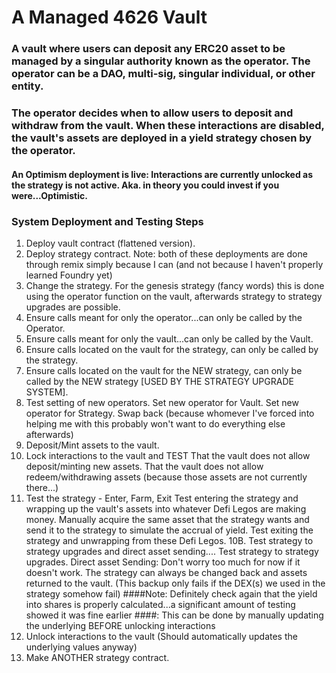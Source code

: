 # A Managed 4626 Vault

### A vault where users can deposit any ERC20 asset to be managed by a singular authority known as the operator. The operator can be a DAO, multi-sig, singular individual, or other entity.

### The operator decides when to allow users to deposit and withdraw from the vault. When these interactions are disabled, the vault's assets are deployed in a yield strategy chosen by the operator.

#### An Optimism deployment is live: Interactions are currently unlocked as the strategy is not active. Aka. in theory you could invest if you were...Optimistic.

### System Deployment and Testing Steps
1. Deploy vault contract (flattened version).
2. Deploy strategy contract.
Note: both of these deployments are done through remix simply because I can (and not because I haven't properly learned Foundry yet)
3. Change the strategy.
	For the genesis strategy (fancy words) this is done using the operator function on the vault, afterwards strategy to strategy upgrades are possible.
4. Ensure calls meant for only the operator...can only be called by the Operator.
5. Ensure calls meant for only the vault...can only be called by the Vault.
6. Ensure calls located on the vault for the strategy, can only be called by the strategy.	
7. Ensure calls located on the vault for the NEW strategy, can only be called by the NEW strategy [USED BY THE STRATEGY UPGRADE SYSTEM].
8. Test setting of new operators.
	Set new operator for Vault.
	Set new operator for Strategy.
	Swap back (because whomever I've forced into helping me with this probably won't want to do everything else afterwards)
9. Deposit/Mint assets to the vault.
11. Lock interactions to the vault and TEST
	That the vault does not allow deposit/minting new assets.
	That the vault does not allow redeem/withdrawing assets (because those assets are not currently there...)
10. Test the strategy - Enter, Farm, Exit
	Test entering the strategy and wrapping up the vault's assets into whatever Defi Legos are making money.
	Manually acquire the same asset that the strategy wants and send it to the strategy to simulate the accrual of yield.
	Test exiting the strategy and unwrapping from these Defi Legos.
    10B. Test strategy to strategy upgrades and direct asset sending....
    	Test strategy to strategy upgrades.
    	Direct asset Sending:
		Don't worry too much for now if it doesn't work. The strategy can always be changed back and assets returned to the vault. 
		(This backup only fails if the DEX(s) we used in the strategy somehow fail)
####Note: Definitely check again that the yield into shares is properly calculated...a significant amount of testing showed it was fine earlier
####: This can be done by manually updating the underlying BEFORE unlocking interactions
11. Unlock interactions to the vault (Should automatically updates the underlying values anyway)
12. Make ANOTHER strategy contract.
